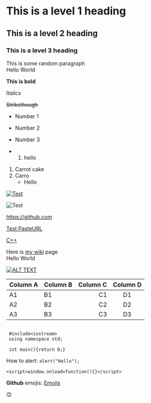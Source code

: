 # This is a level 1 heading
## This is a level 2 heading
### This is a level 3 heading

This is some random paragraph  
Hello World


**This is bold**

_Italics_

~~Strikethough~~ 
* Number 1
* Number 2
* Number 3

* 1. hello

1.  Carrot cake
2.  Carro
    * Hello  

[![Test](https://lh3.googleusercontent.com/3vGlLyKkKC46G1qqiqyKf0jeOyUtiZk5NxOxeuRJOfP4aZzCob9kabZX252mUmVAHA=w300 "C++ Programing")](https://en.wikipedia.org/wiki/C%2B%2B)

![Test](https://lh3.googleusercontent.com/3vGlLyKkKC46G1qqiqyKf0jeOyUtiZk5NxOxeuRJOfP4aZzCob9kabZX252mUmVAHA=w300 "C++ Programing")

<https://github.com> 

[Test PasteURL](https://lh3.googleusercontent.com/3vGlLyKkKC46G1qqiqyKf0jeOyUtiZk5NxOxeuRJOfP4aZzCob9kabZX252mUmVAHA=w300 "Example")

[C++](https://en.wikipedia.org/wiki/C%2B%2B)

Here is [my wiki][linked] page  
Hello World

[linked]: https://en.wikipedia.org/wiki/C%2B%2B

<!-- YouTube video link -->
[![ALT TEXT](http://img.youtube.com/vi/ac_MFSBJc00/0.jpg)](http://www.youtube.com/watch?v=ac_MFSBJc00 "TOOLTIP TEXT")


Column A | Column B | Column C | Column D
---------|----------|----------:|:----------:
 A1 | B1 | C1 | D1
 A2 | B2 | C2 | D2
 A3 | B3 | C3 | D3
```

 #include<iostream>
 using namespace std;

 int main(){return 0;}
```

How to alert: `alert("Hello");`

```
<script>window.onload=function(){}</script>
```

**Github** emojis: [Emojis](https://gist.github.com/rxaviers/7360908)

:blush: